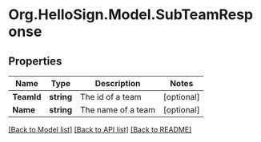 # Org.HelloSign.Model.SubTeamResponse

## Properties

Name | Type | Description | Notes
------------ | ------------- | ------------- | -------------
**TeamId** | **string** |  The id of a team  | [optional] 
**Name** | **string** |  The name of a team  | [optional] 

[[Back to Model list]](../README.md#documentation-for-models) [[Back to API list]](../README.md#documentation-for-api-endpoints) [[Back to README]](../README.md)

